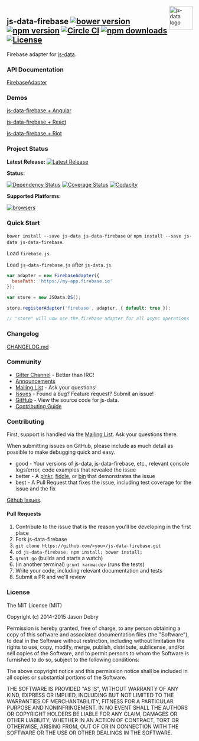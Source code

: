 <img src="https://raw.githubusercontent.com/js-data/js-data/master/js-data.png" alt="js-data logo" title="js-data" align="right" width="64" height="64" />

## js-data-firebase [![bower version](https://img.shields.io/bower/v/js-data-firebase.svg?style=flat-square)](https://www.npmjs.org/package/js-data-firebase) [![npm version](https://img.shields.io/npm/v/js-data-firebase.svg?style=flat-square)](https://www.npmjs.org/package/js-data-firebase) [![Circle CI](https://img.shields.io/circleci/project/js-data/js-data-firebase/master.svg?style=flat-square)](https://circleci.com/gh/js-data/js-data-firebase/tree/master) [![npm downloads](https://img.shields.io/npm/dm/js-data-firebase.svg?style=flat-square)](https://www.npmjs.org/package/js-data-firebase) [![License](https://img.shields.io/badge/license-MIT-blue.svg?style=flat-square)](https://github.com/js-data/js-data-firebase/blob/master/LICENSE)

Firebase adapter for [js-data](http://www.js-data.io/).

### API Documentation
[FirebaseAdapter](http://www.js-data.io/docs/firebaseadapter)

### Demos
[js-data-firebase + Angular](https://js-data-firebase.firebaseapp.com/angular/)

[js-data-firebase + React](https://js-data-firebase.firebaseapp.com/react/)

[js-data-firebase + Riot](https://js-data-firebase.firebaseapp.com/riot/)

### Project Status

__Latest Release:__ [![Latest Release](https://img.shields.io/github/release/js-data/js-data-firebase.svg?style=flat-square)](https://github.com/js-data/js-data-firebase/releases)

__Status:__

[![Dependency Status](https://img.shields.io/gemnasium/js-data/js-data-firebase.svg?style=flat-square)](https://gemnasium.com/js-data/js-data-firebase) [![Coverage Status](https://img.shields.io/coveralls/js-data/js-data-firebase/master.svg?style=flat-square)](https://coveralls.io/r/js-data/js-data-firebase?branch=master) [![Codacity](https://img.shields.io/codacy/47f0a155f0de4a74b951103a4578353f.svg?style=flat-square)](https://www.codacy.com/public/jasondobry/js-data-firebase/dashboard)

__Supported Platforms:__

[![browsers](https://img.shields.io/badge/Browser-Chrome%2CFirefox%2CSafari%2COpera%2CIE%209%2B%2CiOS%20Safari%207.1%2B%2CAndroid%20Browser%202.3%2B-green.svg?style=flat-square)](https://github.com/js-data/js-data)

### Quick Start
`bower install --save js-data js-data-firebase` or `npm install --save js-data js-data-firebase`.

Load `firebase.js`.

Load `js-data-firebase.js` after `js-data.js`.

```js
var adapter = new FirebaseAdapter({
  basePath: 'https://my-app.firebase.io'
});

var store = new JSData.DS();

store.registerAdapter('firebase', adapter, { default: true });

// "store" will now use the firebase adapter for all async operations
```

### Changelog
[CHANGELOG.md](https://github.com/js-data/js-data-firebase/blob/master/CHANGELOG.md)

### Community
- [Gitter Channel](https://gitter.im/js-data/js-data) - Better than IRC!
- [Announcements](http://www.js-data.io/blog)
- [Mailing List](https://groups.io/org/groupsio/jsdata) - Ask your questions!
- [Issues](https://github.com/js-data/js-data-firebase/issues) - Found a bug? Feature request? Submit an issue!
- [GitHub](https://github.com/js-data/js-data-firebase) - View the source code for js-data.
- [Contributing Guide](https://github.com/js-data/js-data-firebase/blob/master/CONTRIBUTING.md)

### Contributing

First, support is handled via the [Mailing List](https://groups.io/org/groupsio/jsdata). Ask your questions there.

When submitting issues on GitHub, please include as much detail as possible to make debugging quick and easy.

- good - Your versions of js-data, js-data-firebase, etc., relevant console logs/error, code examples that revealed the issue
- better - A [plnkr](http://plnkr.co/), [fiddle](http://jsfiddle.net/), or [bin](http://jsbin.com/?html,output) that demonstrates the issue
- best - A Pull Request that fixes the issue, including test coverage for the issue and the fix

[Github Issues](https://github.com/js-data/js-data-firebase/issues).

#### Pull Requests

1. Contribute to the issue that is the reason you'll be developing in the first place
1. Fork js-data-firebase
1. `git clone https://github.com/<you>/js-data-firebase.git`
1. `cd js-data-firebase; npm install; bower install;`
1. `grunt go` (builds and starts a watch)
1. (in another terminal) `grunt karma:dev` (runs the tests)
1. Write your code, including relevant documentation and tests
1. Submit a PR and we'll review

### License

The MIT License (MIT)

Copyright (c) 2014-2015 Jason Dobry

Permission is hereby granted, free of charge, to any person obtaining a copy
of this software and associated documentation files (the "Software"), to deal
in the Software without restriction, including without limitation the rights
to use, copy, modify, merge, publish, distribute, sublicense, and/or sell
copies of the Software, and to permit persons to whom the Software is
furnished to do so, subject to the following conditions:

The above copyright notice and this permission notice shall be included in all
copies or substantial portions of the Software.

THE SOFTWARE IS PROVIDED "AS IS", WITHOUT WARRANTY OF ANY KIND, EXPRESS OR
IMPLIED, INCLUDING BUT NOT LIMITED TO THE WARRANTIES OF MERCHANTABILITY,
FITNESS FOR A PARTICULAR PURPOSE AND NONINFRINGEMENT. IN NO EVENT SHALL THE
AUTHORS OR COPYRIGHT HOLDERS BE LIABLE FOR ANY CLAIM, DAMAGES OR OTHER
LIABILITY, WHETHER IN AN ACTION OF CONTRACT, TORT OR OTHERWISE, ARISING FROM,
OUT OF OR IN CONNECTION WITH THE SOFTWARE OR THE USE OR OTHER DEALINGS IN THE
SOFTWARE.
